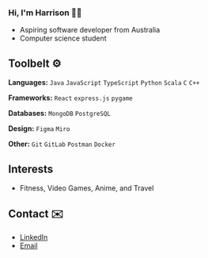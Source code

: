 ### Hi, I'm Harrison 👋🏻

- Aspiring software developer from Australia
- Computer science student

## Toolbelt ⚙️

**Languages:** `Java` `JavaScript` `TypeScript` `Python` `Scala` `C` `C++`

**Frameworks:** `React` `express.js` `pygame`

**Databases:** `MongoDB` `PostgreSQL`

**Design:** `Figma` `Miro`

**Other:** `Git` `GitLab` `Postman` `Docker`

## Interests 

- Fitness, Video Games, Anime, and Travel

## Contact ✉️

- [LinkedIn](https://linkedin.com/in/harrison-chapman-aa4b18265)
- [Email](hchapma5@gmail.com)
